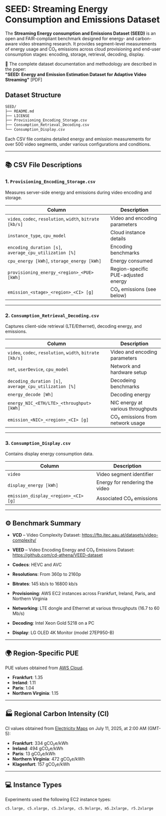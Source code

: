 # SEED: Streaming Energy Consumption and Emissions Dataset

The **Streaming Energy consumption and Emissions Dataset (SEED)** is an open and FAIR-compliant benchmark designed for energy- and carbon-aware video streaming research. It provides segment-level measurements of energy usage and CO₂ emissions across cloud provisioning and end-user consumption stages: encoding, storage, retrieval, decoding, display.

📄 The complete dataset documentation and methodology are described in the paper:  
**"SEED: Energy and Emission Estimation Dataset for Adaptive Video Streaming"**  [PDF]

## Dataset Structure

```bash
SEED/
├── README.md
├── LICENSE
├── Provisioning_Encoding_Storage.csv
├── Consumption_Retrieval_Decoding.csv
└── Consumption_Display.csv
```

Each CSV file contains detailed energy and emission measurements for over 500 video segments, under various configurations and conditions.

---

## 📚 CSV File Descriptions

### 1. `Provisioning_Encoding_Storage.csv`

Measures server-side energy and emissions during video encoding and storage.

| Column | Description |
|--------|-------------|
| `video`, `codec`, `resolution`, `width`, `bitrate [kb/s]` | Video and encoding parameters |
| `instance_type`, `cpu_model` | Cloud instance details |
| `encoding_duration [s]`, `average_cpu_utilization [%]` | Encoding benchmarks |
| `cpu_energy [kWh]`, `storage_energy [kWh]` | Energy consumed |
| `provisioning_energy_<region>_<PUE> [kWh]` | Region-specific PUE-adjusted energy |
| `emission_<stage>_<region>_<CI> [g]` | CO₂ emissions (see below) |

---

### 2. `Consumption_Retrieval_Decoding.csv`

Captures client-side retrieval (LTE/Ethernet), decoding energy, and emissions.

| Column | Description |
|--------|-------------|
| `video`, `codec`, `resolution`, `width`, `bitrate [kb/s]` | Video and encoding parameters |
| `net`, `userDevice`, `cpu_model` | Network and hardware setup |
| `decoding_duration [s]`, `average_cpu_utilization [%]` | Decodeing benchmarks |
| `energy_decode [Wh]` | Decoding energy |
| `energy_NIC_<ETH/LTE>_<throughput> [kWh]` | NIC energy at various throughputs |
| `emission_<NIC>_<region>_<CI> [g]` | CO₂ emissions from network usage |

---

### 3. `Consumption_Display.csv`

Contains display energy consumption data.

| Column | Description |
|--------|-------------|
| `video` | Video segment identifier |
| `display_energy [kWh]` | Energy for rendering the video |
| `emission_display_<region>_<CI> [g]` | Associated CO₂ emissions |

---

## ⚙️ Benchmark Summary

- **VCD** – Video Complexity Dataset:  https://ftp.itec.aau.at/datasets/video-complexity/
- **VEED** – Video Encoding Energy and CO₂ Emissions Dataset:  https://github.com/cd-athena/VEED-dataset

- **Codecs**: HEVC and AVC
- **Resolutions**: From 360p to 2160p
- **Bitrates**: 145 kb/s to 16800 kb/s
- **Provisioning**: AWS EC2 instances across Frankfurt, Ireland, Paris, and Northern Virginia
- **Networking**: LTE dongle and Ethernet at various throughputs (16.7 to 60 Mb/s)
- **Decoding**: Intel Xeon Gold 5218 on a PC
- **Display**: LG OLED 4K Monitor (model 27EP950-B)

---

## 🌍 Region-Specific PUE
PUE values obtained from [AWS Cloud](https://sustainability.aboutamazon.com/products-services/aws-cloud).

- **Frankfurt**: 1.35  
- **Ireland**: 1.11  
- **Paris**: 1.04  
- **Northern Virginia**: 1.15

---

## 🏭 Regional Carbon Intensity (CI)

CI values obtained from [Electricity Maps](https://app.electricitymaps.com/zone/US-MIDA-PJM/72h/hourly) on July 11, 2025, at 2:00 AM (GMT-5):

- **Frankfurt**: 334 gCO₂e/kWh  
- **Ireland**: 494 gCO₂e/kWh  
- **Paris**: 13 gCO₂e/kWh  
- **Northern Virginia**: 472 gCO₂e/kWh
- **Klagenfurt**: 157 gCO₂e/kWh


---

## 💻 Instance Types

Experiments used the following EC2 instance types:

```
c5.large, c5.xlarge, c5.2xlarge, c5.9xlarge, m5.2xlarge, r5.2xlarge
```
